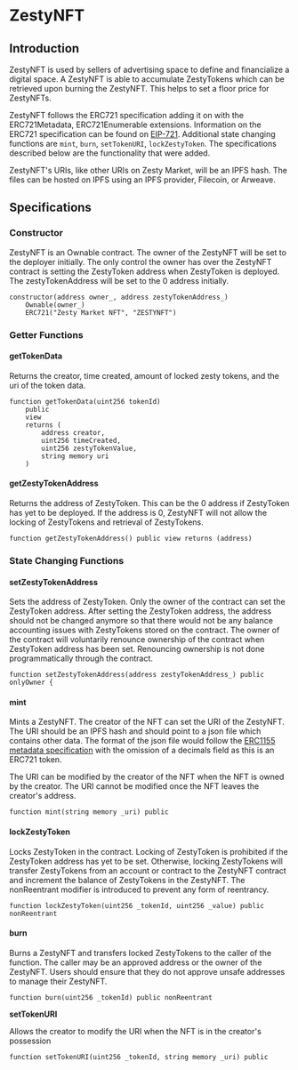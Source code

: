 # ZestyNFT

## Introduction

ZestyNFT is used by sellers of advertising space to define and financialize a digital space. A ZestyNFT is able to accumulate ZestyTokens which can be retrieved upon burning the ZestyNFT. This helps to set a floor price for ZestyNFTs.

ZestyNFT follows the ERC721 specification adding it on with the ERC721Metadata, ERC721Enumerable extensions. Information on the ERC721 specification can be found on [EIP-721](https://eips.ethereum.org/EIPS/eip-721). Additional state changing functions are `mint`, `burn`, `setTokenURI`, `lockZestyToken`. The specifications described below are the functionality that were added.

ZestyNFT's URIs, like other URIs on Zesty Market, will be an IPFS hash. The files can be hosted on IPFS using an IPFS provider, Filecoin, or Arweave.

## Specifications

### Constructor

ZestyNFT is an Ownable contract. The owner of the ZestyNFT will be set to the deployer initially. The only control the owner has over the ZestyNFT contract is setting the ZestyToken address when ZestyToken is deployed. The zestyTokenAddress will be set to the 0 address initially.

```text
constructor(address owner_, address zestyTokenAddress_) 
    Ownable(owner_)
    ERC721("Zesty Market NFT", "ZESTYNFT")
```

### Getter Functions

#### getTokenData

Returns the creator, time created, amount of locked zesty tokens, and the uri of the token data.

```text
function getTokenData(uint256 tokenId) 
    public
    view 
    returns (
        address creator,
        uint256 timeCreated,
        uint256 zestyTokenValue,
        string memory uri
    )
```

#### getZestyTokenAddress

Returns the address of ZestyToken. This can be the 0 address if ZestyToken has yet to be deployed. If the address is 0, ZestyNFT will not allow the locking of ZestyTokens and retrieval of ZestyTokens.

```text
function getZestyTokenAddress() public view returns (address)
```

### State Changing Functions

#### setZestyTokenAddress

Sets the address of ZestyToken. Only the owner of the contract can set the ZestyToken address. After setting the ZestyToken address, the address should not be changed anymore so that there would not be any balance accounting issues with ZestyTokens stored on the contract. The owner of the contract will voluntarily renounce ownership of the contract when ZestyToken address has been set. Renouncing ownership is not done programmatically through the contract.

```text
function setZestyTokenAddress(address zestyTokenAddress_) public onlyOwner {
```

#### mint

Mints a ZestyNFT. The creator of the NFT can set the URI of the ZestyNFT. The URI should be an IPFS hash and should point to a json file which contains other data. The format of the json file would follow the [ERC1155 metadata specification](https://eips.ethereum.org/EIPS/eip-1155) with the omission of a decimals field as this is an ERC721 token.

The URI can be modified by the creator of the NFT when the NFT is owned by the creator. The URI cannot be modified once the NFT leaves the creator's address.

```text
function mint(string memory _uri) public
```

#### lockZestyToken

Locks ZestyToken in the contract. Locking of ZestyToken is prohibited if the ZestyToken address has yet to be set. Otherwise, locking ZestyTokens will transfer ZestyTokens from an account or contract to the ZestyNFT contract and increment the balance of ZestyTokens in the ZestyNFT. The nonReentrant modifier is introduced to prevent any form of reentrancy.

```text
function lockZestyToken(uint256 _tokenId, uint256 _value) public nonReentrant
```

#### burn

Burns a ZestyNFT and transfers locked ZestyTokens to the caller of the function. The caller may be an approved address or the owner of the ZestyNFT. Users should ensure that they do not approve unsafe addresses to manage their ZestyNFT.

```text
function burn(uint256 _tokenId) public nonReentrant
```

**setTokenURI**

Allows the creator to modify the URI when the NFT is in the creator's possession

```text
function setTokenURI(uint256 _tokenId, string memory _uri) public
```

